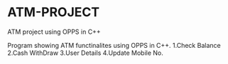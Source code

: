 # ATM-PROJECT
ATM project using OPPS in C++

Program showing ATM functinalites using OPPS in C++.
1.Check Balance
2.Cash WithDraw
3.User Details
4.Update Mobile No.
